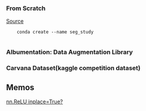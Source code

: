### From Scratch
[Source](https://youtu.be/IHq1t7NxS8k?si=T7iWtx50SZgPT6Ew)
```
    conda create --name seg_study


```

### Albumentation: Data Augmentation Library
### Carvana Dataset(kaggle competition dataset)



## Memos
[nn.ReLU inplace=True?](https://keepgoingrunner.tistory.com/79)
